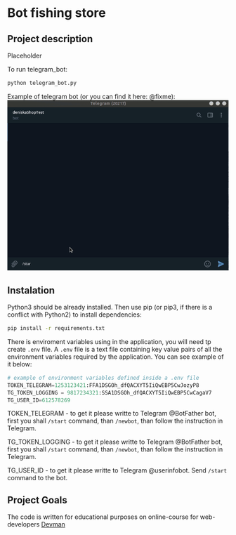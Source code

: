 # Bot fishing store

## Project description

Placeholder

To run telegram_bot:

```bash
python telegram_bot.py
```

Example of telegram bot (or you can find it here: @fixme):
![Example](./images/fish-shop.gif)


## Instalation

Python3 should be already installed. Then use pip (or pip3, if there is a conflict with Python2) to install dependencies:

```bash
pip install -r requirements.txt
```

There is enviroment variables using in the application, you will need tp create ```.env``` file. A ```.env``` file is a text file containing key value pairs of all the environment variables required by the application. You can see example of it below:

```python
# example of environment variables defined inside a .env file
TOKEN_TELEGRAM=1253123421:FFA1DSGOh_dfQACXYT5IiQwEBP5CwJozyP8
TG_TOKEN_LOGGING = 9817234321:SSA1DSGOh_dfQACXYT5IiQwEBP5CwCagaV7
TG_USER_ID=612578269
```

TOKEN_TELEGRAM - to get it please writte to Telegram @BotFather bot, first you shall ```/start``` command, than ```/newbot```, than follow the instruction in Telegram.  

TG_TOKEN_LOGGING - to get it please writte to Telegram @BotFather bot, first you shall ```/start``` command, than ```/newbot```, than follow the instruction in Telegram.

TG_USER_ID - to get it please writte to Telegram @userinfobot. Send ```/start``` command to the bot.


## Project Goals

The code is written for educational purposes on online-course for web-developers [Devman](https://dvmn.org)
